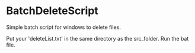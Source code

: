 # BatchDeleteScript
Simple batch script for windows to delete files.

Put your 'deleteList.txt' in the same directory as the src_folder.
Run the bat file.
